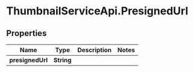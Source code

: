 # ThumbnailServiceApi.PresignedUrl

## Properties

Name | Type | Description | Notes
------------ | ------------- | ------------- | -------------
**presignedUrl** | **String** |  | 


